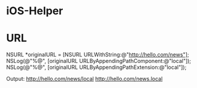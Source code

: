 # iOS-Helper

# URL
NSURL *originalURL = [NSURL URLWithString:@"http://hello.com/news"];
NSLog(@"%@", [originalURL URLByAppendingPathComponent:@"local"]);
NSLog(@"%@", [originalURL URLByAppendingPathExtension:@"local"]);

Output:
http://hello.com/news/local
http://hello.com/news.local
